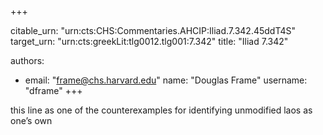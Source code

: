 +++


citable_urn: "urn:cts:CHS:Commentaries.AHCIP:Iliad.7.342.45ddT4S"
target_urn: "urn:cts:greekLit:tlg0012.tlg001:7.342"
title: "Iliad 7.342"

authors:
- email: "frame@chs.harvard.edu"
  name: "Douglas Frame"
  username: "dframe"
+++

<p>this line as one of the counterexamples for identifying unmodified laos as one’s own</p>